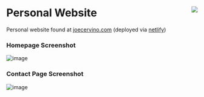 <h1> Personal Website
<a href='https://app.netlify.com/sites/joecervino.com/deploys'><img align="right" src='https://api.netlify.com/api/v1/badges/80908bc1-8d73-40f9-bcce-792cd7211146/deploy-status'/></a>
</h1>

Personal website found at [joecervino.com](http://joecervino.com) (deployed via [netlify](https://www.netlify.com/))

### Homepage Screenshot
![image](https://user-images.githubusercontent.com/34110958/60928558-ed742600-a27b-11e9-8a84-e4521d0dbab3.png)

### Contact Page Screenshot
![image](https://user-images.githubusercontent.com/34110958/60928610-185e7a00-a27c-11e9-85aa-8f7d4015429a.png)

